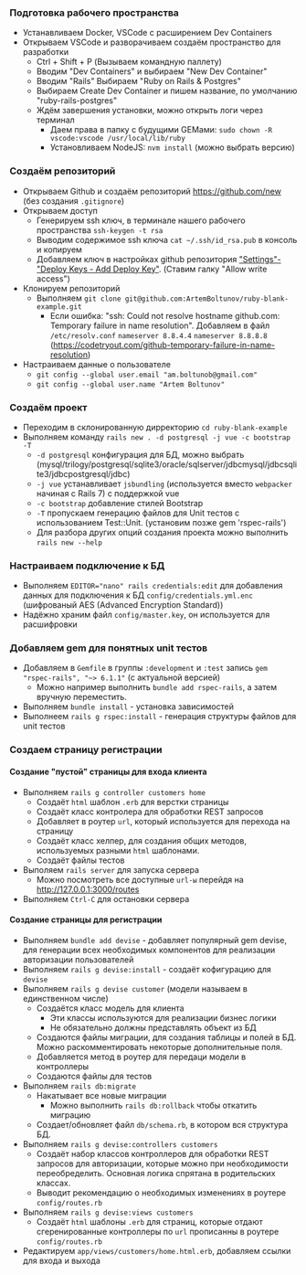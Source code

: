 ### Подготовка рабочего пространства
- Устанавливаем Docker, VSCode с расширением Dev Containers
- Открываем VSCode и разворачиваем создаём пространство для разработки
  - Ctrl + Shift + P (Вызываем командную паллету)
  - Вводим "Dev Containers" и выбираем "New Dev Container"
  - Вводим "Rails" Выбираем "Ruby on Rails & Postgres"
  - Выбираем Create Dev Container и пишем название, по умолчанию "ruby-rails-postgres"
  - Ждём завершения установки, можно открыть логи через терминал
    - Даем права в папку с будущими GEMами: `sudo chown -R vscode:vscode /usr/local/lib/ruby`
    - Установливаем NodeJS: `nvm install` (можно выбрать версию)

### Создаём репозиторий
- Открываем Github и создаём репозиторий https://github.com/new (без создания `.gitignore`)
- Открываем доступ
   - Генерируем ssh ключ, в терминале нашего рабочего пространства `ssh-keygen -t rsa`
   - Выводим содержимое ssh ключа `cat ~/.ssh/id_rsa.pub` в консоль и копируем
   - Добавляем ключ в настройках github репозитория ["Settings"-"Deploy Keys - Add Deploy Key"](https://github.com/ArtemBoltunov/ruby-blank-example/settings/keys/new). (Ставим галку "Allow write access")
- Клонируем репозиторий
  - Выполняем `git clone git@github.com:ArtemBoltunov/ruby-blank-example.git`
    - Если ошибка: "ssh: Could not resolve hostname github.com: Temporary failure in name resolution". Добавляем в файл `/etc/resolv.conf` `nameserver 8.8.4.4` `nameserver 8.8.8.8` (https://codetryout.com/github-temporary-failure-in-name-resolution)
- Настраиваем данные о пользователе
  - `git config --global user.email "am.boltunob@gmail.com"`
  - `git config --global user.name "Artem Boltunov"`

### Создаём проект
- Переходим в склонированную дирректорию `cd ruby-blank-example`
- Выполняем команду `rails new . -d postgresql -j vue -c bootstrap -T`
  - `-d postgresql` конфигурация для БД, можно выбрать (mysql/trilogy/postgresql/sqlite3/oracle/sqlserver/jdbcmysql/jdbcsqlite3/jdbcpostgresql/jdbc)
  - `-j vue` устанавливает `jsbundling` (используется вместо `webpacker` начиная с Rails 7) с поддержкой vue
  - `-c bootstrap` добавление стилей Bootstrap
  - `-T` пропускаем генерацию файлов для Unit тестов с использованием Test::Unit. (установим позже gem 'rspec-rails')
  - Для разбора других опций создания проекта можно выполнить `rails new --help`

### Настраиваем подключение к БД
  - Выполняем `EDITOR="nano" rails credentials:edit` для добавления данных для подключения к БД `config/credentials.yml.enc` (шифрованый AES (Advanced Encryption Standard))
  - Надёжно храним файл `config/master.key`, он используется для расшифровки

### Добавляем gem для понятных unit тестов
  - Добавляем в `Gemfile` в группы `:development` и `:test` запись `gem "rspec-rails", "~> 6.1.1"` (с актуальной версией)
    - Можно например выполнить `bundle add rspec-rails`, а затем вручную переместить.
  - Выполняем `bundle install` - установка зависимостей
  - Выполнеем `rails g rspec:install` - генерация структуры файлов для unit тестов

### Создаем страницу регистрации
#### Создание "пустой" страницы для входа клиента
  - Выполняем `rails g controller customers home`
    - Создаёт `html` шаблон `.erb` для верстки страницы
    - Создаёт класс контролера для обработки REST запросов
    - Добавляет в роутер `url`, который используется для перехода на страницу
    - Создаёт класс хелпер, для создания общих методов, используемых разными `html` шаблонами.
    - Создаёт файлы тестов
  - Выполяем `rails server` для запуска сервера
    - Можно посмотреть все доступные `url-ы` перейдя на http://127.0.0.1:3000/routes
  - Выполняем `Ctrl-C` для остановки сервера
#### Создание страницы для регистрации
  - Выполняем `bundle add devise` - добавляет популярный gem devise, для генерации всех необходимых компонентов для реализации авторизации пользователей
  - Выполняем `rails g devise:install` - создаёт кофигурацию для `devise`
  - Выполняем `rails g devise customer` (модели называем в единственном числе)
    - Создаётся класс модель для клиента
      - Эти классы используются для реализации бизнес логики
      - Не обязательно должны представлять объект из БД
    - Создаются файлы миграции, для создания таблицы и полей в БД. Можно раскомментировать некоторые дополнительные поля.
    - Добавляется метод в роутер для передаци модели в контроллеры
    - Создаются файлы для тестов
  - Выполняем `rails db:migrate`
    - Накатывает все новые миграции
      - Можно выполнить `rails db:rollback` чтобы откатить миграцию
    - Создает/обновляет файл `db/schema.rb`, в котором вся структура БД.
  - Выполняем `rails g devise:controllers customers`
    - Создаёт набор классов контроллеров для обработки REST запросов для авторизации, которые можно при необходимости переобределить. Основная логика спрятана в родительских классах.
    - Выводит рекомендацию о необходимых изменениях в роутере `config/routes.rb`
  - Выполняем `rails g devise:views customers`
    - Создаёт `html` шаблоны `.erb` для страниц, которые отдают сгеренированные контроллеры по `url` прописанны в роутере `config/routes.rb`
  - Редактируем `app/views/customers/home.html.erb`, добавляем ссылки для входа и выхода



